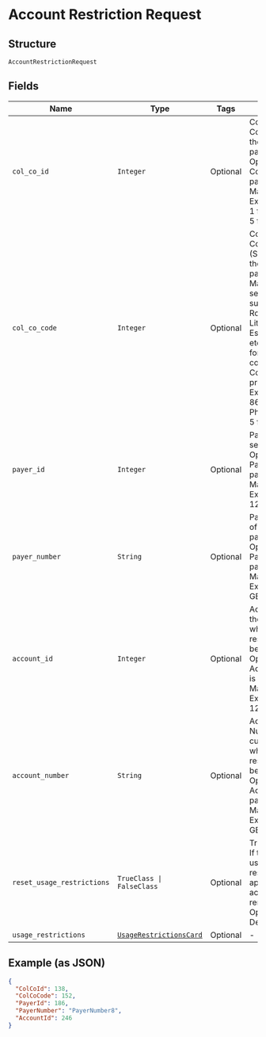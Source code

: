 
# Account Restriction Request

## Structure

`AccountRestrictionRequest`

## Fields

| Name | Type | Tags | Description |
|  --- | --- | --- | --- |
| `col_co_id` | `Integer` | Optional | Collecting Company Id of the selected payer.<br>Optional if ColCoCode is passed else Mandatory.<br>Example:<br>1 for Philippines<br>5 for UK |
| `col_co_code` | `Integer` | Optional | Collecting Company Code (Shell Code) of the selected payer.<br>Mandatory for serviced OUs such as Romania, Latvia, Lithuania, Estonia, Ukraine etc. It is optional for other countries if ColCoID is provided.<br>Example:<br>86 for Philippines<br>5 for UK |
| `payer_id` | `Integer` | Optional | Payer Id of the selected payer.<br>Optional if PayerNumber is passed else Mandatory<br>Example: 123456 |
| `payer_number` | `String` | Optional | Payer Number of the selected payer.<br>Optional if PayerId is passed else Mandatory<br>Example: GB000000123 |
| `account_id` | `Integer` | Optional | Account ID of the customer on which the restrictions will be applied.<br>Optional if AccountNumber is passed, else Mandatory.<br>Example: 123456 |
| `account_number` | `String` | Optional | Account Number of the customer on which the restrictions will be applied.<br>Optional if AccountId is passed, else Mandatory.<br>Example: GB000000123 |
| `reset_usage_restrictions` | `TrueClass \| FalseClass` | Optional | True/False.<br>If true, the usage restrictions applied on the account will be removed.<br>Optional<br>Default: False |
| `usage_restrictions` | [`UsageRestrictionsCard`](../../doc/models/usage-restrictions-card.md) | Optional | - |

## Example (as JSON)

```json
{
  "ColCoId": 138,
  "ColCoCode": 152,
  "PayerId": 186,
  "PayerNumber": "PayerNumber8",
  "AccountId": 246
}
```

